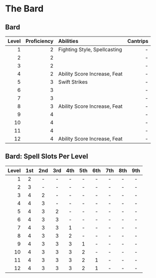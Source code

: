 # The Bard

## Bard

| Level | Proficiency | Abilities                    | Cantrips |
| ----: | ----------: | :--------------------------- | -------: |
|     1 |           2 | Fighting Style, Spellcasting |        - |
|     2 |           2 |                              |        - |
|     3 |           2 |                              |        - |
|     4 |           2 | Ability Score Increase, Feat |        - |
|     5 |           3 | Swift Strikes                |        - |
|     6 |           3 |                              |        - |
|     7 |           3 |                              |        - |
|     8 |           3 | Ability Score Increase, Feat |        - |
|     9 |           4 |                              |        - |
|    10 |           4 |                              |        - |
|    11 |           4 |                              |        - |
|    12 |           4 | Ability Score Increase, Feat |        - |

## Bard: Spell Slots Per Level

| Level |  1st  |  2nd  |  3rd  |  4th  |  5th  |  6th  |  7th  |  8th  |  9th  |
| ----: | :---: | :---: | :---: | :---: | :---: | :---: | :---: | :---: | :---: |
|     1 |   2   |   -   |   -   |   -   |   -   |   -   |   -   |   -   |   -   |
|     2 |   3   |   -   |   -   |   -   |   -   |   -   |   -   |   -   |   -   |
|     3 |   4   |   2   |   -   |   -   |   -   |   -   |   -   |   -   |   -   |
|     4 |   4   |   3   |   -   |   -   |   -   |   -   |   -   |   -   |   -   |
|     5 |   4   |   3   |   2   |   -   |   -   |   -   |   -   |   -   |   -   |
|     6 |   4   |   3   |   3   |   -   |   -   |   -   |   -   |   -   |   -   |
|     7 |   4   |   3   |   3   |   1   |   -   |   -   |   -   |   -   |   -   |
|     8 |   4   |   3   |   3   |   2   |   -   |   -   |   -   |   -   |   -   |
|     9 |   4   |   3   |   3   |   3   |   1   |   -   |   -   |   -   |   -   |
|    10 |   4   |   3   |   3   |   3   |   2   |   -   |   -   |   -   |   -   |
|    11 |   4   |   3   |   3   |   3   |   2   |   1   |   -   |   -   |   -   |
|    12 |   4   |   3   |   3   |   3   |   2   |   1   |   -   |   -   |   -   |
